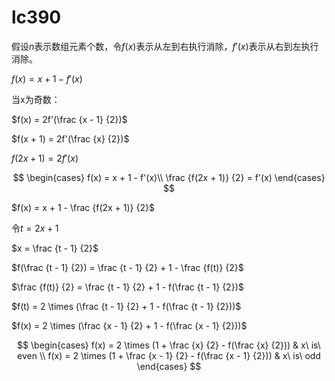 # lc390

假设$n$表示数组元素个数，令$f(x)$表示从左到右执行消除，$f'(x)$表示从右到左执行消除。

$f(x) = x + 1 - f'(x)$

当x为奇数：

$f(x) = 2f'(\frac {x - 1} {2})$

$f(x + 1) = 2f'(\frac {x} {2})$

$f(2x + 1) = 2f'(x)$

$$
\begin{cases}
f(x) = x + 1 - f'(x)\\
\frac {f(2x + 1)} {2} = f'(x)
\end{cases}
$$

$f(x) = x + 1 - \frac {f(2x + 1)} {2}$

令$t = 2x + 1$

$x = \frac {t - 1} {2}$

$f(\frac {t - 1} {2}) = \frac {t - 1} {2} + 1 - \frac {f(t)} {2}$

$\frac {f(t)} {2} = \frac {t - 1} {2} + 1 - f(\frac {t - 1} {2})$

$f(t) = 2 \times (\frac {t - 1} {2} + 1 - f(\frac {t - 1} {2}))$

$f(x) = 2 \times (\frac {x - 1} {2} + 1 - f(\frac {x - 1} {2}))$

$$
\begin{cases}
f(x) = 2 \times (1 + \frac {x} {2} - f(\frac {x} {2})) & x\ is\ even \\
f(x) = 2 \times (1 + \frac {x - 1} {2} - f(\frac {x - 1} {2})) & x\ is\ odd
\end{cases}
$$
